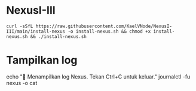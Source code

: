 # NexusI-III


```
curl -sSfL https://raw.githubusercontent.com/KaelVNode/NexusI-III/main/install-nexus -o install-nexus.sh && chmod +x install-nexus.sh && ./install-nexus.sh
```
# Tampilkan log
echo "📄 Menampilkan log Nexus. Tekan Ctrl+C untuk keluar."
journalctl -fu nexus -o cat
